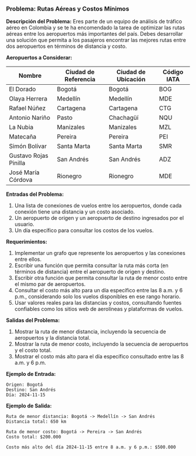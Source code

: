 ### Problema: Rutas Aéreas y Costos Mínimos

**Descripción del Problema:**
Eres parte de un equipo de análisis de tráfico aéreo en Colombia y se te ha encomendado la tarea de optimizar las rutas aéreas entre los aeropuertos más importantes del país. Debes desarrollar una solución que permita a los pasajeros encontrar las mejores rutas entre dos aeropuertos en términos de distancia y costo.

**Aeropuertos a Considerar:**

| Nombre                     | Ciudad de Referencia | Ciudad de Ubicación | Código IATA |
|---------------------------|----------------------|---------------------|-------------|
| El Dorado                 | Bogotá               | Bogotá              | BOG         |
| Olaya Herrera             | Medellín             | Medellín            | MDE         |
| Rafael Núñez             | Cartagena            | Cartagena           | CTG         |
| Antonio Nariño            | Pasto                | Chachagüí           | NQU         |
| La Nubia                  | Manizales            | Manizales           | MZL         |
| Matecaña                  | Pereira              | Pereira             | PEI         |
| Simón Bolívar             | Santa Marta          | Santa Marta         | SMR         |
| Gustavo Rojas Pinilla     | San Andrés           | San Andrés          | ADZ         |
| José María Córdova        | Rionegro             | Rionegro            | MDE         |

**Entradas del Problema:**
1. Una lista de conexiones de vuelos entre los aeropuertos, donde cada conexión tiene una distancia y un costo asociado.
2. Un aeropuerto de origen y un aeropuerto de destino ingresados por el usuario.
3. Un día específico para consultar los costos de los vuelos.

**Requerimientos:**
1. Implementar un grafo que represente los aeropuertos y las conexiones entre ellos.
2. Escribir una función que permita consultar la ruta más corta (en términos de distancia) entre el aeropuerto de origen y destino.
3. Escribir otra función que permita consultar la ruta de menor costo entre el mismo par de aeropuertos.
4. Consultar el costo más alto para un día específico entre las 8 a.m. y 6 p.m., considerando solo los vuelos disponibles en ese rango horario.
5. Usar valores reales para las distancias y costos, consultando fuentes confiables como los sitios web de aerolíneas y plataformas de vuelos.

**Salidas del Problema:**
1. Mostrar la ruta de menor distancia, incluyendo la secuencia de aeropuertos y la distancia total.
2. Mostrar la ruta de menor costo, incluyendo la secuencia de aeropuertos y el costo total.
3. Mostrar el costo más alto para el día específico consultado entre las 8 a.m. y 6 p.m.

**Ejemplo de Entrada:**
```
Origen: Bogotá
Destino: San Andrés
Día: 2024-11-15
```

**Ejemplo de Salida:**
```
Ruta de menor distancia: Bogotá -> Medellín -> San Andrés
Distancia total: 650 km

Ruta de menor costo: Bogotá -> Pereira -> San Andrés
Costo total: $200.000

Costo más alto del día 2024-11-15 entre 8 a.m. y 6 p.m.: $500.000
```
